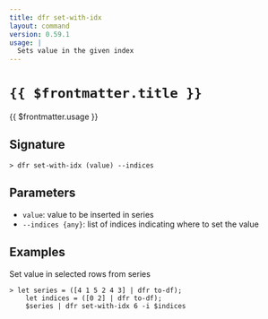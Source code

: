 ```yaml
---
title: dfr set-with-idx
layout: command
version: 0.59.1
usage: |
  Sets value in the given index
---
```


# `{{ $frontmatter.title }}`

<div style='white-space: pre-wrap;'>{{ $frontmatter.usage }}</div>

## Signature

```> dfr set-with-idx (value) --indices```

## Parameters

 -  `value`: value to be inserted in series
 -  `--indices {any}`: list of indices indicating where to set the value

## Examples

Set value in selected rows from series
```shell
> let series = ([4 1 5 2 4 3] | dfr to-df);
    let indices = ([0 2] | dfr to-df);
    $series | dfr set-with-idx 6 -i $indices
```
